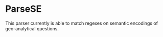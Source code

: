 # ParseSE
This parser currently is able to match regexes on semantic encodings of geo-analytical questions.
